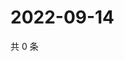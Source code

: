 # 2022-09-14

共 0 条

<!-- BEGIN WEIBO -->
<!-- 最后更新时间 Wed Sep 14 2022 04:19:06 GMT+0800 (China Standard Time) -->

<!-- END WEIBO -->

